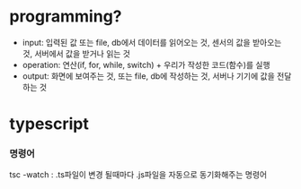 # programming?

- input: 입력된 값 또는 file, db에서 데이터를 읽어오는 것, 센서의 값을 받아오는 것, 서버에서 값을 받거나 읽는 것
- operation: 연산(if, for, while, switch) + 우리가 작성한 코드(함수)를 실행
- output: 화면에 보여주는 것, 또는 file, db에 작성하는 것, 서버나 기기에 값을 전달하는 것

# typescript

### 명령어

tsc -watch : .ts파일이 변경 될때마다 .js파일을 자동으로 동기화해주는 명령어
